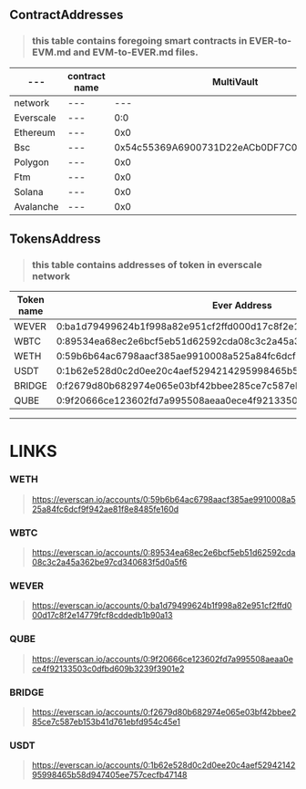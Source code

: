 ## ContractAddresses

> ### this table contains foregoing smart contracts in EVER-to-EVM.md and EVM-to-EVER.md files.

| ---       | contract name | MultiVault                                 | EthereumEverscaleEventConfiguration                                | Vault                                                              |
| --------- | ------------- | ------------------------------------------ | ------------------------------------------------------------------ | ------------------------------------------------------------------ |
| network   | ---           | ---                                        | ---                                                                | ---                                                                |
| Everscale | ---           | 0:0                                        | 0:54f2bc1064cbe7d9b057808b8578e9b2f3ff54d27ef472ffbdb16b2e4461292a | 0:557957cba74ab1dc544b4081be81f1208ad73997d74ab3b72d95864a41b779a4 |
| Ethereum  | ---           | 0x0                                        | 0x0                                                                | 0x0                                                                |
| Bsc       | ---           | 0x54c55369A6900731D22eACb0DF7C0253CF19dFff | 0x0                                                                | 0x0                                                                |
| Polygon   | ---           | 0x0                                        | 0x0                                                                | 0x0                                                                |
| Ftm       | ---           | 0x0                                        | 0x0                                                                | 0x0                                                                |
| Solana    | ---           | 0x0                                        | 0x0                                                                | 0x0                                                                |
| Avalanche | ---           | 0x0                                        | 0x0                                                                | 0x0                                                                |

## TokensAddress

> ### this table contains addresses of token in everscale network

| Token name | Ever Address                                                       |
| ---------- | ------------------------------------------------------------------ |
| WEVER      | 0:ba1d79499624b1f998a82e951cf2ffd000d17c8f2e14779fcf8cddedb1b90a13 |
| WBTC       | 0:89534ea68ec2e6bcf5eb51d62592cda08c3c2a45a362be97cd340683f5d0a5f6 |
| WETH       | 0:59b6b64ac6798aacf385ae9910008a525a84fc6dcf9f942ae81f8e8485fe160d |
| USDT       | 0:1b62e528d0c2d0ee20c4aef5294214295998465b58d947405ee757cecfb47148 |
| BRIDGE     | 0:f2679d80b682974e065e03bf42bbee285ce7c587eb153b41d761ebfd954c45e1 |
| QUBE       | 0:9f20666ce123602fd7a995508aeaa0ece4f92133503c0dfbd609b3239f3901e2 |

---

# LINKS

### WETH

> https://everscan.io/accounts/0:59b6b64ac6798aacf385ae9910008a525a84fc6dcf9f942ae81f8e8485fe160d

### WBTC

> https://everscan.io/accounts/0:89534ea68ec2e6bcf5eb51d62592cda08c3c2a45a362be97cd340683f5d0a5f6

### WEVER

> https://everscan.io/accounts/0:ba1d79499624b1f998a82e951cf2ffd000d17c8f2e14779fcf8cddedb1b90a13

### QUBE

> https://everscan.io/accounts/0:9f20666ce123602fd7a995508aeaa0ece4f92133503c0dfbd609b3239f3901e2

### BRIDGE

> https://everscan.io/accounts/0:f2679d80b682974e065e03bf42bbee285ce7c587eb153b41d761ebfd954c45e1

### USDT

> https://everscan.io/accounts/0:1b62e528d0c2d0ee20c4aef5294214295998465b58d947405ee757cecfb47148
